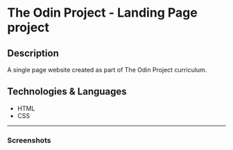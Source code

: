 # The Odin Project - Landing Page project

## Description
A single page website created as part of The Odin Project curriculum.

## Technologies & Languages
- HTML
- CSS

---
### Screenshots
